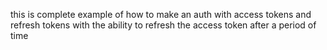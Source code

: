 this is complete example of how to make an auth with access tokens and refresh tokens with the ability to refresh the access token after a period of time
